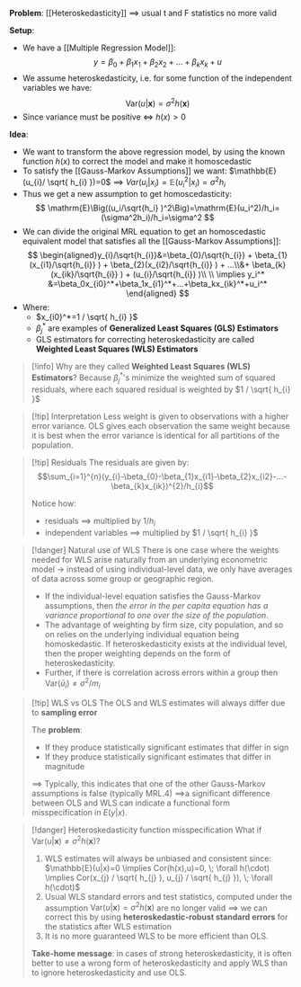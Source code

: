 
**Problem**:
[[Heteroskedasticity]] $\implies$ usual t and F statistics no more valid

**Setup**:
- We have a [[Multiple Regression Model]]: $$y=\beta_0+\beta_1x_1+\beta_2x_2 + \dots + \beta_{k}x_{k} +u$$
- We assume heteroskedasticity, i.e. for some function of the independent variables we have: $$\mathrm{Var}(u|\mathbf{x})=\sigma^2h(\mathbf{x})$$
- Since variance must be positive $\iff$ $h(x)>0$

**Idea**:
- We want to transform the above regression model, by using the known function $h(x)$ to correct the model and make it homoscedastic
- To satisfy the [[Gauss-Markov Assumptions]] we want:
   $\mathbb{E}(u_{i}/ \sqrt{ h_{i} })=0$ $\implies$ $Var(u_{i}|x_{i})=\mathbb{E}(u_{i}^2|x_{i})=\sigma^2h_{i}$
- Thus we get a new assumption to get homoscedasticity:
$$
\mathrm{E}\Big((u_i/\sqrt{h_i} )^2\Big)=\mathrm{E}(u_i^2)/h_i=(\sigma^2h_i)/h_i=\sigma^2
$$
- We can divide the original MRL equation to get an homoscedastic equivalent model that satisfies all the [[Gauss-Markov Assumptions]]:
$$
\begin{aligned}y_{i}/\sqrt{h_{i}}&=\beta_{0}/\sqrt{h_{i}} + \beta_{1}(x_{i1}/\sqrt{h_{i}} ) + \beta_{2}(x_{i2}/\sqrt{h_{i}} ) + ...\\&+ \beta_{k}(x_{ik}/\sqrt{h_{i}} ) + (u_{i}/\sqrt{h_{i}} )\\
\\
\implies y_i^* &=\beta_0x_{i0}^*+\beta_1x_{i1}^*+...+\beta_kx_{ik}^*+u_i^*
\end{aligned}
$$
- Where:
	- $x_{i0}^*=1 /  \sqrt{ h_{i} }$
	- $\beta_{j}^*$ are examples of **Generalized Least Squares (GLS) Estimators**
	- GLS estimators for correcting heteroskedasticity are called **Weighted Least Squares (WLS) Estimators**

>[!info] Why are they called **Weighted Least Squares (WLS) Estimators**?
>Because $\beta_{j}^*$'s minimize the weighted sum of squared residuals, where each squared residual is weighted by $1 /  \sqrt{ h_{i} }$

>[!tip] Interpretation
>Less weight is given to observations with a higher error variance. OLS gives each observation the same weight because it is best when the error variance is identical for all partitions of the population.

>[!tip] Residuals
>The residuals are given by: $$\sum_{i=1}^{n}(y_{i}-\beta_{0}-\beta_{1}x_{i1}-\beta_{2}x_{i2}-...-\beta_{k}x_{ik})^{2}/h_{i}$$
>
>Notice how:
>- residuals $\implies$ multiplied by $1 /  h_{i}$
>- independent variables $\implies$ multiplied by $1 /  \sqrt{ h_{i} }$

>[!danger] Natural use of WLS
>There is one case where the weights needed for WLS arise naturally from an underlying econometric model $\rightarrow$ instead of using individual-level data, we only have averages of data across some group or geographic region.
>- If the individual-level equation satisfies the Gauss-Markov assumptions, then *the error in the per capita equation has a variance proportional to one over the size of the population*.
>- The advantage of weighting by firm size, city population, and so on relies on the underlying individual equation being homoskedastic. If heteroskedasticity exists at the individual level, then the proper weighting depends on the form of heteroskedasticity.
>- Further, if there is correlation across errors within a group then $\mathrm{Var}(\bar{u}_{i})\neq\sigma^{2}/m_{i}$

>[!tip] WLS vs OLS
>The OLS and WLS estimates will always differ due to **sampling error**
>
>The **problem**:
>- If they produce statistically significant estimates that differ in sign
>- If they produce statistically significant estimates that differ in magnitude
>
>$\implies$ Typically, this indicates that one of the other Gauss-Markov assumptions is false (typically MRL.4)
>$\implies$a significant difference between OLS and WLS can indicate a functional form misspecification in $E(y|x)$.
>

>[!danger] Heteroskedasticity function misspecification
>What if $\mathrm{Var}(u|\mathbf{x})\neq\sigma^2h(\mathbf{x})$?
>
>1. WLS estimates will always be unbiased and consistent since:
>   $\mathbb{E}(u|x)=0 \implies  Cor(h(x),u)=0, \; \forall h(\cdot) \implies Cor(x_{j} / \sqrt{ h_{j} }, u_{j} / \sqrt{ h_{j} }), \; \forall h(\cdot)$
>2. Usual WLS standard errors and test statistics, computed under the assumption $\mathrm{Var}(u|\mathbf{x})=\sigma^2h(\mathbf{x})$ are no longer valid
>   $\implies$ we can correct this by using **heteroskedastic-robust standard errors** for the statistics after WLS estimation
>3. It is no more guaranteed WLS to be more efficient than OLS.
>   
>   **Take-home message**: in cases of strong heteroskedasticity, it is often better to use a wrong form of heteroskedasticity and apply WLS than to ignore heteroskedasticity and use OLS.
